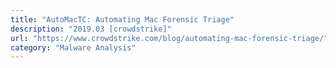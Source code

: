 ```yaml
---
title: "AutoMacTC: Automating Mac Forensic Triage"
description: "2019.03 [crowdstrike]"
url: "https://www.crowdstrike.com/blog/automating-mac-forensic-triage/"
category: "Malware Analysis"
---
```

